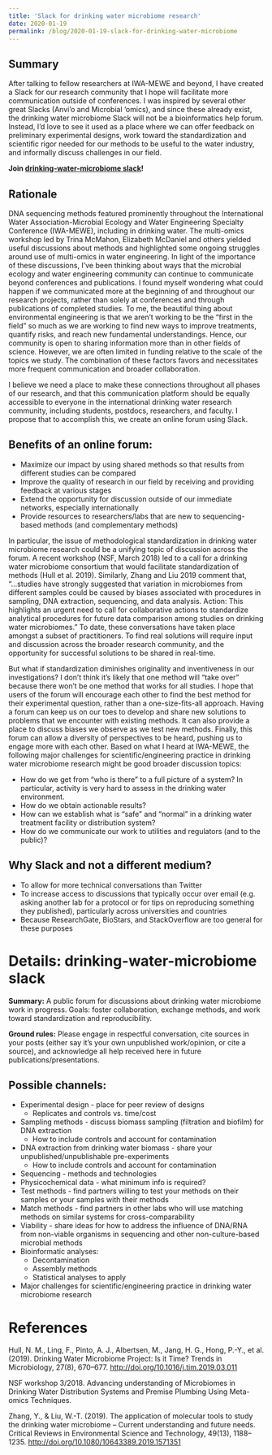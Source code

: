 ```yaml
---
title: 'Slack for drinking water microbiome research'
date: 2020-01-19
permalink: /blog/2020-01-19-slack-for-drinking-water-microbiome
---
```


## Summary
After talking to fellow researchers at IWA-MEWE and beyond, I have created a Slack for our research community that I hope will facilitate more communication outside of conferences.  I was inspired by several other great Slacks (Anvi’o and Microbial ‘omics), and since these already exist, the drinking water microbiome Slack will not be a bioinformatics help forum.  Instead, I’d love to see it used as a place where we can offer feedback on preliminary experimental designs, work toward the standardization and scientific rigor needed for our methods to be useful to the water industry, and informally discuss challenges in our field.

**Join [drinking-water-microbiome slack](https://join.slack.com/t/drinkingwater-5jh2218/shared_invite/enQtOTQ2OTM3NTQ3Mzc5LTc3ZmRlZDQ0YzhiNGYzZjBiNjI4OTQ0Y2FlOTJmNTAyN2RhY2YyZmFiMzlkY2UyNjJhNzgxMzIyNzk2Yzc3NmQ)!**

## Rationale
DNA sequencing methods featured prominently throughout the International Water Association-Microbial Ecology and Water Engineering Specialty Conference (IWA-MEWE), including in drinking water.  The multi-omics workshop led by Trina McMahon, Elizabeth McDaniel and others yielded useful discussions about methods and highlighted some ongoing struggles around use of multi-omics in water engineering.  In light of the importance of these discussions, I’ve been thinking about ways that the microbial ecology and water engineering community can continue to communicate beyond conferences and publications.  I found myself wondering what could happen if we communicated more at the beginning of and throughout our research projects, rather than solely at conferences and through publications of completed studies. To me, the beautiful thing about environmental engineering is that we aren’t working to be the “first in the field” so much as we are working to find new ways to improve treatments, quantify risks, and reach new fundamental understandings.  Hence, our community is open to sharing information more than in other fields of science. However, we are often limited in funding relative to the scale of the topics we study. The combination of these factors favors and necessitates more frequent communication and broader collaboration.

I believe we need a place to make these connections throughout all phases of our research, and that this communication platform should be equally accessible to everyone in the international drinking water research community, including students, postdocs, researchers, and faculty. I propose that to accomplish this, we create an online forum using Slack. 

## Benefits of an online forum:
- Maximize our impact by using shared methods so that results from different studies can be compared
- Improve the quality of research in our field by receiving and providing feedback at various stages
- Extend the opportunity for discussion outside of our immediate networks, especially internationally
- Provide resources to researchers/labs that are new to sequencing-based methods (and complementary methods)

In particular, the issue of methodological standardization in drinking water microbiome research could be a unifying topic of discussion across the forum. A recent workshop (NSF, March 2018) led to a call for a drinking water microbiome consortium that would facilitate standardization of methods (Hull et al. 2019).  Similarly, Zhang and Liu 2019 comment that, “...studies have strongly suggested that variation in microbiomes from different samples could be caused by biases associated with procedures in sampling, DNA extraction, sequencing, and data analysis. Action: This highlights an urgent need to call for collaborative actions to standardize analytical procedures for future data comparison among studies on drinking water microbiomes.”  To date, these conversations have taken place amongst a subset of practitioners.  To find real solutions will require input and discussion across the broader research community, and the opportunity for successful solutions to be shared in real-time.

But what if standardization diminishes originality and inventiveness in our investigations? I don’t think it’s likely that one method will “take over” because there won’t be one method that works for all studies.  I hope that users of the forum will encourage each other to find the best method for their experimental question, rather than a one-size-fits-all approach.  Having a forum can keep us on our toes to develop and share new solutions to problems that we encounter with existing methods. It can also provide a place to discuss biases we observe as we test new methods. Finally, this forum can allow a diversity of perspectives to be heard, pushing us to engage more with each other. Based on what I heard at IWA-MEWE, the following major challenges for scientific/engineering practice in drinking water microbiome research might be good broader discussion topics:
- How do we get from “who is there” to a full picture of a system? In particular, activity is very hard to assess in the drinking water environment.
- How do we obtain actionable results?
- How can we establish what is “safe” and “normal” in a drinking water treatment facility or distribution system?
- How do we communicate our work to utilities and regulators (and to the public)?

## Why Slack and not a different medium?
- To allow for more technical conversations than Twitter
- To increase access to discussions that typically occur over email (e.g. asking another lab for a protocol or for tips on reproducing something they published), particularly across universities and countries
- Because ResearchGate, BioStars, and StackOverflow are too general for these purposes

# Details: drinking-water-microbiome slack
**Summary:** A public forum for discussions about drinking water microbiome work in progress. Goals: foster collaboration, exchange methods, and work toward standardization and reproducibility.

**Ground rules:** Please engage in respectful conversation, cite sources in your posts (either say it’s your own unpublished work/opinion, or cite a source), and acknowledge all help received here in future publications/presentations.

## Possible channels:

- Experimental design - place for peer review of designs
	- Replicates and controls vs. time/cost
- Sampling methods - discuss biomass sampling (filtration and biofilm) for DNA extraction
	- How to include controls and account for contamination
- DNA extraction from drinking water biomass - share your unpublished/unpublishable pre-experiments
	- How to include controls and account for contamination
- Sequencing - methods and technologies
- Physicochemical data - what minimum info is required?
- Test methods - find partners willing to test your methods on their samples or your samples with their methods
- Match methods - find partners in other labs who will use matching methods on similar systems for cross-comparability
- Viability - share ideas for how to address the influence of DNA/RNA from non-viable organisms in sequencing and other non-culture-based microbial methods
- Bioinformatic analyses:
	- Decontamination
	- Assembly methods
	- Statistical analyses to apply
- Major challenges for scientific/engineering practice in drinking water microbiome research

# References
Hull, N. M., Ling, F., Pinto, A. J., Albertsen, M., Jang, H. G., Hong, P.-Y., et al. (2019). Drinking Water Microbiome Project: Is it Time? Trends in Microbiology, 27(8), 670–677. http://doi.org/10.1016/j.tim.2019.03.011

NSF workshop 3/2018. Advancing understanding of Microbiomes in Drinking Water Distribution Systems and Premise Plumbing Using Meta-omics Techniques.

Zhang, Y., & Liu, W.-T. (2019). The application of molecular tools to study the drinking water microbiome – Current understanding and future needs. Critical Reviews in Environmental Science and Technology, 49(13), 1188–1235. http://doi.org/10.1080/10643389.2019.1571351

